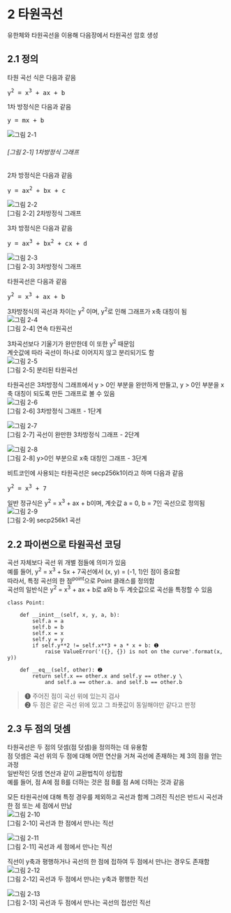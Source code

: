# 2 타원곡선
유한체와 타원곡선을 이용해 다음장에서 타원곡선 암호 생성

## 2.1 정의
타원 곡선 식은 다음과 같음
<pre>
y<sup>2</sup> = x<sup>3</sup> + ax + b
</pre>
        
1차 방정식은 다음과 같음
<pre>
y = mx + b
</pre>
![그림 2-1](./그림/그림2-1.png)    
###### [그림 2-1] 1차방정식 그래프    
        
2차 방정식은 다음과 같음
<pre>
y = ax<sup>2</sup> + bx + c
</pre>
![그림 2-2](./그림/그림2-2.png)    
[그림 2-2] 2차방정식 그래프    
        
3차 방정식은 다음과 같음
<pre>
y = ax<sup>3</sup> + bx<sup>2</sup> + cx + d
</pre>
![그림 2-3](./그림/그림2-3.png)    
[그림 2-3] 3차방정식 그래프    
        
타원곡선은 다음과 같음
<pre>
y<sup>2</sup> = x<sup>3</sup> + ax + b
</pre>
3차방정식의 곡선과 차이는 y<sup>2</sup> 이며, y<sup>2</sup>로 인해 그래프가 x축 대칭이 됨    
![그림 2-4](./그림/그림2-4.png)    
[그림 2-4] 연속 타원곡선    
        
3차곡선보다 기울기가 완만한데 이 또한 y<sup>2</sup> 때문임   
계숫값에 따라 곡선이 하나로 이어지지 않고 분리되기도 함    
![그림 2-5](./그림/그림2-5.png)    
[그림 2-5] 분리된 타원곡선    
        
타원곡선은 3차방정식 그래프에서 y > 0인 부분을 완만하게 만들고, y > 0인 부분을 x축 대칭이 되도록 만든 그래프로 볼 수 있음    
![그림 2-6](./그림/그림2-6.png)    
[그림 2-6] 3차방정식 그래프 - 1단계    
        
![그림 2-7](./그림/그림2-7.png)    
[그림 2-7] 곡선이 완만한 3차방정식 그래프 - 2단계    
        
![그림 2-8](./그림/그림2-8.png)    
[그림 2-8] y>0인 부분으로 x축 대칭인 그래프 - 3단계    
        
비트코인에 사용되는 타원곡선은 secp256k1이라고 하며 다음과 같음
<pre>
y<sup>2</sup> = x<sup>3</sup> + 7
</pre>
일반 정규식은 y<sup>2</sup> = x<sup>3</sup> + ax + b이며, 계숫값 a = 0, b = 7인 곡선으로 정의됨    
![그림 2-9](./그림/그림2-9.png)    
[그림 2-9] secp256k1 곡선    
        
## 2.2 파이썬으로 타원곡선 코딩
곡선 자체보다 곡선 위 개별 점들에 의미가 있음    
예를 들어, y<sup>2</sup> = x<sup>3</sup> + 5x + 7곡선에서 (x, y) = (-1, 1)인 점이 중요함    
따라서, 특정 곡선의 한 점<sup>point</sup>으로 Point 클래스를 정의함    
곡선의 일반식은 y<sup>2</sup> = x<sup>3</sup> + ax + b로 a와 b 두 계숫값으로 곡선을 특정할 수 있음    

```
class Point:

    def __inint__(self, x, y, a, b):
        self.a = a
        self.b = b
        self.x = x
        self.y = y
        if self.y**2 != self.x**3 + a * x + b: ➊
            raise ValueError('({}, {}) is not on the curve'.format(x, y))
    
    def __eq__(self, other): ➋
        return self.x == other.x and self.y == other.y \
            and self.a == other.a. and self.b == other.b
```
> ➊ 주어진 점이 곡선 위에 있는지 검사    
> ➋ 두 점은 같은 곡선 위에 있고 그 좌푯값이 동일해야만 같다고 판정

## 2.3 두 점의 덧셈
타원곡선은 두 점의 덧셈(점 덧셈)을 정의하는 데 유용함    
점 덧셈은 곡선 위의 두 점에 대해 어떤 연산을 거쳐 곡선에 존재하는 제 3의 점을 얻는 과정    
일반적인 덧셈 연산과 같이 교환법칙이 성립함    
예를 들어, 점 A에 점 B를 더하는 것은 점 B를 점 A에 더하는 것과 같음

모든 타원곡선에 대해 특정 경우를 제외하고 곡선과 함께 그려진 직선은 반드시 곡선과 한 점 또는 세 점에서 만남    
![그림 2-10](./그림/그림2-10.png)    
[그림 2-10] 곡선과 한 점에서 만나는 직선    
        
![그림 2-11](./그림/그림2-11.png)    
[그림 2-11] 곡선과 세 점에서 만나는 직선    
        
직선이 y축과 평행하거나 곡선의 한 점에 접하여 두 점에서 만나는 경우도 존재함
![그림 2-12](./그림/그림2-12.png)    
[그림 2-12] 곡선과 두 점에서 만나는 y축과 평행한 직선     
        
![그림 2-13](./그림/그림2-13.png)    
[그림 2-13] 곡선과 두 점에서 만나는 곡선의 접선인 직선    
        

